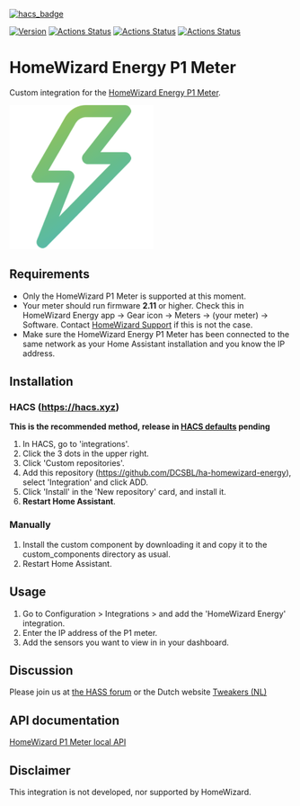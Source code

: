 [![hacs_badge](https://img.shields.io/badge/HACS-Custom-orange.svg)](https://github.com/custom-components/hacs)
<!--[![Downloads for latest release](https://img.shields.io/github/downloads/DCSBL/ha-homewizard-energy/latest/total.svg)](https://github.com/DCSBL/ha-homewizard-energy/releases/latest)-->
[![Version](https://img.shields.io/badge/Version-0.4.2-blue.svg)](https://github.com/DCSBL/ha-homewizard-energy)
[![Actions Status](https://github.com/DCSBL/ha-homewizard-energy/workflows/Create%20release/badge.svg)](https://github.com/DCSBL/ha-homewizard-energy/actions)
[![Actions Status](https://github.com/DCSBL/ha-homewizard-energy/workflows/Validation%20And%20Formatting/badge.svg)](https://github.com/DCSBL/ha-homewizard-energy/actions)
[![Actions Status](https://github.com/DCSBL/ha-homewizard-energy/workflows/CodeQL/badge.svg)](https://github.com/DCSBL/ha-homewizard-energy/actions)

# HomeWizard Energy P1 Meter
Custom integration for the [HomeWizard Energy P1 Meter](https://www.homewizard.nl/energie).

![HomeWizard Energy Logo](https://raw.githubusercontent.com/home-assistant/brands/master/custom_integrations/homewizard_energy/icon.png "HomeWizard Energy")

## Requirements
* Only the HomeWizard P1 Meter is supported at this moment.
* Your meter should run firmware **2.11** or higher. Check this in HomeWizard Energy app &#8594; Gear icon &#8594; Meters &#8594; (your meter) &#8594; Software. Contact [HomeWizard Support](https://energy.homewizard.net/nl/support/tickets/new) if this is not the case.
* Make sure the HomeWizard Energy P1 Meter has been connected to the same network as your Home Assistant installation and you know the IP address.

## Installation
### HACS (https://hacs.xyz)
**This is the recommended method, release in [HACS defaults](https://github.com/hacs/default) pending**
<!--
* Install this integration from HACS (Search for 'HomeWizard Energy')
* Restart Home Assistant
-->
1. In HACS, go to 'integrations'.
2. Click the 3 dots in the upper right.
3. Click 'Custom repositories'.
4. Add this repository (https://github.com/DCSBL/ha-homewizard-energy), select 'Integration' and click ADD.
5. Click 'Install' in the 'New repository' card, and install it.
6. **Restart Home Assistant**.

### Manually
1. Install the custom component by downloading it and copy it to the custom_components directory as usual.
2. Restart Home Assistant.

## Usage
1. Go to Configuration > Integrations > and add the 'HomeWizard Energy' integration.
2. Enter the IP address of the P1 meter.
3. Add the sensors you want to view in in your dashboard.

## Discussion
Please join us at [the HASS forum](https://community.home-assistant.io/t/wi-fi-p1-dsmr-dongle-homewizard-energy) or the Dutch website [Tweakers (NL)](https://gathering.tweakers.net/forum/list_messages/2002754/last)

## API documentation
[HomeWizard P1 Meter local API](https://energy.homewizard.net/en/support/solutions/articles/19000117051-homewizard-p1-meter-local-api-beta-)

## Disclaimer
This integration is not developed, nor supported by HomeWizard.
